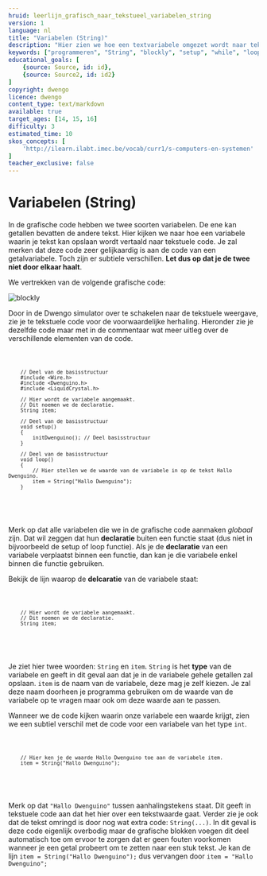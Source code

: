 ```yaml
---
hruid: leerlijn_grafisch_naar_tekstueel_variabelen_string
version: 1
language: nl
title: "Variabelen (String)"
description: "Hier zien we hoe een textvariabele omgezet wordt naar tekstuele code."
keywords: ["programmeren", "String", "blockly", "setup", "while", "loop", "microcontroller", "µC", "arduino", "dwenguino"]
educational_goals: [
    {source: Source, id: id}, 
    {source: Source2, id: id2}
]
copyright: dwengo
licence: dwengo
content_type: text/markdown
available: true
target_ages: [14, 15, 16]
difficulty: 3
estimated_time: 10
skos_concepts: [
    'http://ilearn.ilabt.imec.be/vocab/curr1/s-computers-en-systemen'
]
teacher_exclusive: false
---
```


# Variabelen (String)

In de grafische code hebben we twee soorten variabelen. De ene kan getallen bevatten de andere tekst. Hier kijken we naar hoe een variabele waarin je tekst kan opslaan wordt vertaald naar tekstuele code. Je zal merken dat deze code zeer gelijkaardig is aan de code van een getalvariabele. Toch zijn er subtiele verschillen. **Let dus op dat je de twee niet door elkaar haalt**.

We vertrekken van de volgende grafische code:

![blockly](@learning-object/leerlijn_grafisch_naar_tekstueel_variabelen_string_blocks/nl/1)

Door in de Dwengo simulator over te schakelen naar de tekstuele weergave, zie je te tekstuele code voor de voorwaardelijke herhaling. Hieronder zie je dezelfde code maar met in de commentaar wat meer uitleg over de verschillende elementen van de code.

<div class="dwengo-content dwengo-code-simulator">
    <pre>
<code class="language-cpp" data-filename="filename.cpp">

        // Deel van de basisstructuur
        #include <Wire.h>
        #include <Dwenguino.h>
        #include <LiquidCrystal.h>

        // Hier wordt de variabele aangemaakt.
        // Dit noemen we de declaratie.
        String item;

        // Deel van de basisstructuur
        void setup()
        {
            initDwenguino(); // Deel basisstructuur
        }

        // Deel van de basisstructuur
        void loop()
        {
            // Hier stellen we de waarde van de variabele in op de tekst Hallo Dwenguino.
            item = String("Hallo Dwenguino");
        }

</code>
    </pre>
</div>

Merk op dat alle variabelen die we in de grafische code aanmaken *globaal* zijn. Dat wil zeggen dat hun **declaratie** buiten een functie staat (dus niet in bijvoorbeeld de setup of loop functie). Als je de **declaratie** van een variabele verplaatst binnen een functie, dan kan je die variabele enkel binnen die functie gebruiken.

Bekijk de lijn waarop de **delcaratie** van de variabele staat:

<div class="dwengo-content">
    <pre>
<code class="language-cpp" data-filename="filename.cpp">

        // Hier wordt de variabele aangemaakt.
        // Dit noemen we de declaratie.
        String item;

</code>
    </pre>
</div>

Je ziet hier twee woorden: <code class="language-cpp">String</code> en <code class="language-cpp">item</code>. <code class="language-cpp">String</code> is het **type** van de variabele en geeft in dit geval aan dat je in de variabele gehele getallen zal opslaan. <code class="language-cpp">item</code> is de naam van de variabele, deze mag je zelf kiezen. Je zal deze naam doorheen je programma gebruiken om de waarde van de variabele op te vragen maar ook om deze waarde aan te passen.

Wanneer we de code kijken waarin onze variabele een waarde krijgt, zien we een subtiel verschil met de code voor een variabele van het type <code class="language-cpp">int</code>.

<div class="dwengo-content">
    <pre>
<code class="language-cpp" data-filename="filename.cpp">

        // Hier ken je de waarde Hallo Dwenguino toe aan de variabele item.
        item = String("Hallo Dwenguino");

</code>
    </pre>
</div>

Merk op dat <code class="language-cpp">"Hallo Dwenguino"</code> tussen aanhalingstekens staat. Dit geeft in tekstuele code aan dat het hier over een tekstwaarde gaat. Verder zie je ook dat de tekst omringd is door nog wat extra code: <code class="language-cpp">String(...)</code>. In dit geval is deze code eigenlijk overbodig maar de grafische blokken voegen dit deel automatisch toe om ervoor te zorgen dat er geen fouten voorkomen wanneer je een getal probeert om te zetten naar een stuk tekst. Je kan de lijn <code class="language-cpp">item = String("Hallo Dwenguino");</code> dus vervangen door <code class="language-cpp">item = "Hallo Dwenguino";</code>



